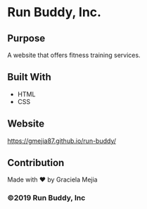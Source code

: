 # Run Buddy, Inc.

## Purpose
A website that offers fitness training services. 

## Built With
* HTML
* CSS

## Website
https://gmejia87.github.io/run-buddy/

## Contribution
Made with ❤️ by Graciela Mejia

### ©️2019 Run Buddy, Inc 
